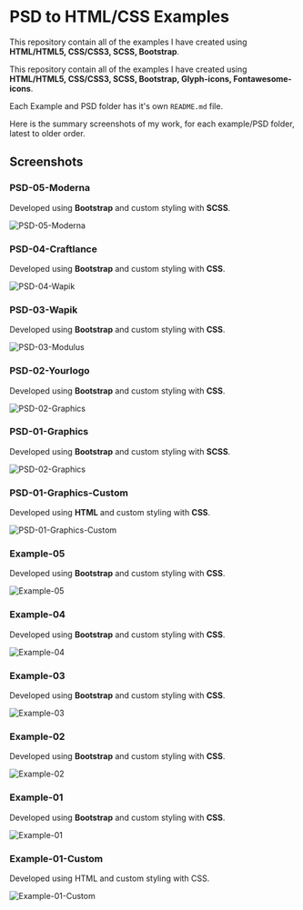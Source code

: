 
# PSD to HTML/CSS Examples
This repository contain all of the examples I have created using **HTML/HTML5, CSS/CSS3, SCSS, Bootstrap**.

This repository contain all of the examples I have created using **HTML/HTML5, CSS/CSS3, SCSS, Bootstrap, Glyph-icons, Fontawesome-icons**.

Each Example and PSD folder has it's own `README.md` file.

Here is the summary screenshots of my work, for each example/PSD folder, latest to older order.

## Screenshots

### PSD-05-Moderna

Developed using **Bootstrap** and custom styling with **SCSS**.

![PSD-05-Moderna](https://github.com/anitaaziz/psd-to-html-examples/blob/master/PSD-05-Moderna/screenshot-main.png)

### PSD-04-Craftlance

Developed using **Bootstrap** and custom styling with **CSS**.

![PSD-04-Wapik](https://github.com/anitaaziz/psd-to-html-examples/blob/master/PSD-04-Craftlance/screenshot-main.png)

### PSD-03-Wapik

Developed using **Bootstrap** and custom styling with **CSS**.

![PSD-03-Modulus](https://github.com/anitaaziz/psd-to-html-examples/blob/master/PSD-03-Wapik/screenshot-main.png)

### PSD-02-Yourlogo

Developed using **Bootstrap** and custom styling with **CSS**.

![PSD-02-Graphics](https://github.com/anitaaziz/psd-to-html-examples/blob/master/PSD-02-Yourlogo/screenshot-main.png)

### PSD-01-Graphics

Developed using **Bootstrap** and custom styling with **SCSS**.

![PSD-02-Graphics](https://github.com/anitaaziz/psd-to-html-examples/blob/master/PSD-01-Graphics/screenshot-main.png)

### PSD-01-Graphics-Custom

Developed using **HTML** and custom styling with **CSS**.

![PSD-01-Graphics-Custom](https://github.com/anitaaziz/psd-to-html-examples/blob/master/PSD-01-Graphics-Custom/screenshot-main.png)



### Example-05

Developed using **Bootstrap** and custom styling with **CSS**.

![Example-05](https://github.com/anitaaziz/psd-to-html-examples/blob/master/Example-05/screenshot-main.png)

### Example-04

Developed using **Bootstrap** and custom styling with **CSS**.

![Example-04](https://github.com/anitaaziz/psd-to-html-examples/blob/master/Example-04/screenshot-main.png)

### Example-03

Developed using **Bootstrap** and custom styling with **CSS**.

![Example-03](https://github.com/anitaaziz/psd-to-html-examples/blob/master/Example-03/screenshot-main.png)

### Example-02

Developed using **Bootstrap** and custom styling with **CSS**.

![Example-02](https://github.com/anitaaziz/psd-to-html-examples/blob/master/Example-02/screenshot-main.png)

### Example-01

Developed using **Bootstrap** and custom styling with **CSS**.

![Example-01](https://github.com/anitaaziz/psd-to-html-examples/blob/master/Example-01/screenshot-main.png)



### Example-01-Custom

Developed using HTML and custom styling with CSS.

![Example-01-Custom](https://github.com/anitaaziz/psd-to-html-examples/blob/master/Example-01-Custom/screenshot-main.png)



